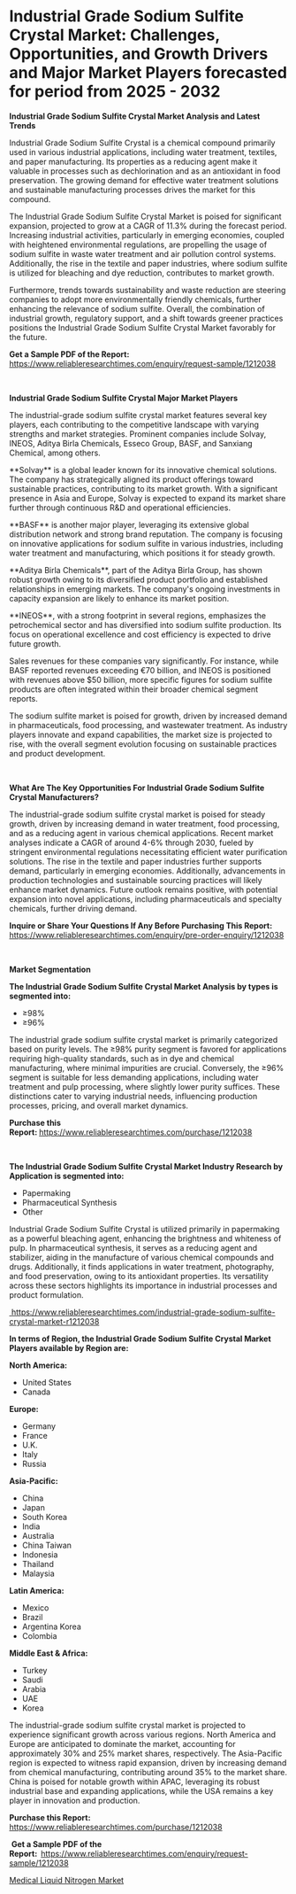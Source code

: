 <p><h1>Industrial Grade Sodium Sulfite Crystal Market: Challenges, Opportunities, and Growth Drivers and Major Market Players forecasted for period from 2025 - 2032</h1></p><p><strong>Industrial Grade Sodium Sulfite Crystal Market Analysis and Latest Trends</strong></p>
<p><p>Industrial Grade Sodium Sulfite Crystal is a chemical compound primarily used in various industrial applications, including water treatment, textiles, and paper manufacturing. Its properties as a reducing agent make it valuable in processes such as dechlorination and as an antioxidant in food preservation. The growing demand for effective water treatment solutions and sustainable manufacturing processes drives the market for this compound.</p><p>The Industrial Grade Sodium Sulfite Crystal Market is poised for significant expansion, projected to grow at a CAGR of 11.3% during the forecast period. Increasing industrial activities, particularly in emerging economies, coupled with heightened environmental regulations, are propelling the usage of sodium sulfite in waste water treatment and air pollution control systems. Additionally, the rise in the textile and paper industries, where sodium sulfite is utilized for bleaching and dye reduction, contributes to market growth. </p><p>Furthermore, trends towards sustainability and waste reduction are steering companies to adopt more environmentally friendly chemicals, further enhancing the relevance of sodium sulfite. Overall, the combination of industrial growth, regulatory support, and a shift towards greener practices positions the Industrial Grade Sodium Sulfite Crystal Market favorably for the future.</p></p>
<p><strong>Get a Sample PDF of the Report:&nbsp;</strong> <a href="https://www.reliableresearchtimes.com/enquiry/request-sample/1212038?utm_campaign=3011&utm_medium=2&utm_source=Github&utm_content=ia&utm_term=24032025&utm_id=industrial-grade-sodium-sulfite-crystal">https://www.reliableresearchtimes.com/enquiry/request-sample/1212038</a></p>
<p>&nbsp;</p>
<p><strong>Industrial Grade Sodium Sulfite Crystal Major Market Players</strong></p>
<p><p>The industrial-grade sodium sulfite crystal market features several key players, each contributing to the competitive landscape with varying strengths and market strategies. Prominent companies include Solvay, INEOS, Aditya Birla Chemicals, Esseco Group, BASF, and Sanxiang Chemical, among others.</p><p>**Solvay** is a global leader known for its innovative chemical solutions. The company has strategically aligned its product offerings toward sustainable practices, contributing to its market growth. With a significant presence in Asia and Europe, Solvay is expected to expand its market share further through continuous R&D and operational efficiencies.</p><p>**BASF** is another major player, leveraging its extensive global distribution network and strong brand reputation. The company is focusing on innovative applications for sodium sulfite in various industries, including water treatment and manufacturing, which positions it for steady growth.</p><p>**Aditya Birla Chemicals**, part of the Aditya Birla Group, has shown robust growth owing to its diversified product portfolio and established relationships in emerging markets. The company's ongoing investments in capacity expansion are likely to enhance its market position.</p><p>**INEOS**, with a strong footprint in several regions, emphasizes the petrochemical sector and has diversified into sodium sulfite production. Its focus on operational excellence and cost efficiency is expected to drive future growth.</p><p>Sales revenues for these companies vary significantly. For instance, while BASF reported revenues exceeding €70 billion, and INEOS is positioned with revenues above $50 billion, more specific figures for sodium sulfite products are often integrated within their broader chemical segment reports.</p><p>The sodium sulfite market is poised for growth, driven by increased demand in pharmaceuticals, food processing, and wastewater treatment. As industry players innovate and expand capabilities, the market size is projected to rise, with the overall segment evolution focusing on sustainable practices and product development.</p></p>
<p>&nbsp;</p>
<p><strong>What Are The Key Opportunities For Industrial Grade Sodium Sulfite Crystal Manufacturers?</strong></p>
<p><p>The industrial-grade sodium sulfite crystal market is poised for steady growth, driven by increasing demand in water treatment, food processing, and as a reducing agent in various chemical applications. Recent market analyses indicate a CAGR of around 4-6% through 2030, fueled by stringent environmental regulations necessitating efficient water purification solutions. The rise in the textile and paper industries further supports demand, particularly in emerging economies. Additionally, advancements in production technologies and sustainable sourcing practices will likely enhance market dynamics. Future outlook remains positive, with potential expansion into novel applications, including pharmaceuticals and specialty chemicals, further driving demand.</p></p>
<p><strong>Inquire or Share Your Questions If Any Before Purchasing This Report:</strong> <a href="https://www.reliableresearchtimes.com/enquiry/pre-order-enquiry/1212038?utm_campaign=3011&utm_medium=2&utm_source=Github&utm_content=ia&utm_term=24032025&utm_id=industrial-grade-sodium-sulfite-crystal">https://www.reliableresearchtimes.com/enquiry/pre-order-enquiry/1212038</a></p>
<p>&nbsp;</p>
<p><strong>Market Segmentation</strong></p>
<p><strong>The Industrial Grade Sodium Sulfite Crystal Market Analysis by types is segmented into:</strong></p>
<p><ul><li>≥98%</li><li>≥96%</li></ul></p>
<p><p>The industrial grade sodium sulfite crystal market is primarily categorized based on purity levels. The ≥98% purity segment is favored for applications requiring high-quality standards, such as in dye and chemical manufacturing, where minimal impurities are crucial. Conversely, the ≥96% segment is suitable for less demanding applications, including water treatment and pulp processing, where slightly lower purity suffices. These distinctions cater to varying industrial needs, influencing production processes, pricing, and overall market dynamics.</p></p>
<p><strong>Purchase this Report:&nbsp;</strong><a href="https://www.reliableresearchtimes.com/purchase/1212038?utm_campaign=3011&utm_medium=2&utm_source=Github&utm_content=ia&utm_term=24032025&utm_id=industrial-grade-sodium-sulfite-crystal">https://www.reliableresearchtimes.com/purchase/1212038</a></p>
<p>&nbsp;</p>
<p><strong>The Industrial Grade Sodium Sulfite Crystal Market Industry Research by Application is segmented into:</strong></p>
<p><ul><li>Papermaking</li><li>Pharmaceutical Synthesis</li><li>Other</li></ul></p>
<p><p>Industrial Grade Sodium Sulfite Crystal is utilized primarily in papermaking as a powerful bleaching agent, enhancing the brightness and whiteness of pulp. In pharmaceutical synthesis, it serves as a reducing agent and stabilizer, aiding in the manufacture of various chemical compounds and drugs. Additionally, it finds applications in water treatment, photography, and food preservation, owing to its antioxidant properties. Its versatility across these sectors highlights its importance in industrial processes and product formulation.</p></p>
<p><a href="https://www.reliableresearchtimes.com/industrial-grade-sodium-sulfite-crystal-market-r1212038?utm_campaign=3011&utm_medium=2&utm_source=Github&utm_content=ia&utm_term=24032025&utm_id=industrial-grade-sodium-sulfite-crystal">&nbsp;https://www.reliableresearchtimes.com/industrial-grade-sodium-sulfite-crystal-market-r1212038</a></p>
<p><strong>In terms of Region, the Industrial Grade Sodium Sulfite Crystal Market Players available by Region are:</strong></p>
<p>
    <p> <strong> North America: </strong>
        <ul>
            <li>United States</li>
            <li>Canada</li>
        </ul>
        </p> 
    <p> <strong> Europe: </strong>
        <ul>
            <li>Germany</li>
            <li>France</li>
            <li>U.K.</li>
            <li>Italy</li>
            <li>Russia</li>
        </ul>
        </p> 
    <p> <strong> Asia-Pacific: </strong>
        <ul>
            <li>China</li>
            <li>Japan</li>
            <li>South Korea</li>
            <li>India</li>
            <li>Australia</li>
            <li>China Taiwan</li>
            <li>Indonesia</li>
            <li>Thailand</li>
            <li>Malaysia</li>
        </ul>
        </p> 
    <p> <strong> Latin America: </strong>
        <ul>
            <li>Mexico</li>
            <li>Brazil</li>
            <li>Argentina Korea</li>
            <li>Colombia</li>
        </ul>
        </p> 
    <p> <strong> Middle East & Africa: </strong>
        <ul>
            <li>Turkey</li>
            <li>Saudi</li>
            <li>Arabia</li>
            <li>UAE</li>
            <li>Korea</li>
        </ul>
    </p>
    </p>
<p><p>The industrial-grade sodium sulfite crystal market is projected to experience significant growth across various regions. North America and Europe are anticipated to dominate the market, accounting for approximately 30% and 25% market shares, respectively. The Asia-Pacific region is expected to witness rapid expansion, driven by increasing demand from chemical manufacturing, contributing around 35% to the market share. China is poised for notable growth within APAC, leveraging its robust industrial base and expanding applications, while the USA remains a key player in innovation and production.</p></p>
<p><strong>Purchase this Report: </strong><a href="https://www.reliableresearchtimes.com/purchase/1212038?utm_campaign=3011&utm_medium=2&utm_source=Github&utm_content=ia&utm_term=24032025&utm_id=industrial-grade-sodium-sulfite-crystal">https://www.reliableresearchtimes.com/purchase/1212038</a></p>
<p>&nbsp;<strong>Get a Sample PDF of the Report:&nbsp;&nbsp;</strong><a href="https://www.reliableresearchtimes.com/enquiry/request-sample/1212038?utm_campaign=3011&utm_medium=2&utm_source=Github&utm_content=ia&utm_term=24032025&utm_id=industrial-grade-sodium-sulfite-crystal">https://www.reliableresearchtimes.com/enquiry/request-sample/1212038</a></p>
<p><strong></strong></p>
<p><p><a href="https://github.com/xanaanenkaly/Market-Research-Report-List-1/blob/main/medical-liquid-nitrogen-market.md?utm_campaign=3011&utm_medium=2&utm_source=Github&utm_content=ia&utm_term=24032025&utm_id=industrial-grade-sodium-sulfite-crystal">Medical Liquid Nitrogen Market</a></p></p>